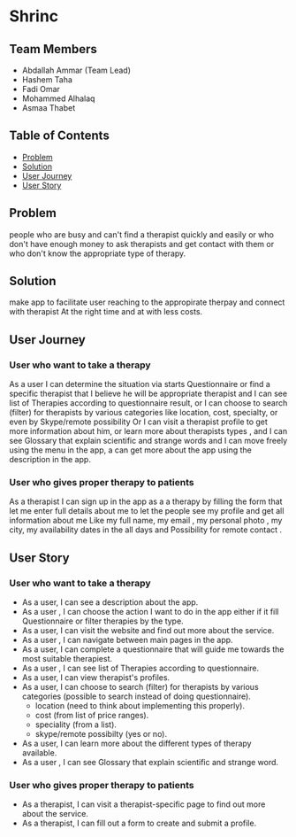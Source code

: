 # Shrinc

## **Team Members**
* Abdallah Ammar (Team Lead)
* Hashem Taha 
* Fadi Omar 
* Mohammed Alhalaq
* Asmaa Thabet

## **Table of Contents** 
* [Problem](#problem)
* [Solution](#solution)
* [User Journey](#user-journey)
* [User Story](#user-story)

## **Problem** 

people who are busy and can't find a therapist quickly and easily or who don't have enough money to ask therapists and get contact with them or who don't know the appropriate type of therapy.
    
## **Solution** 

make app to facilitate user reaching to the appropirate therpay and connect with therapist At the right time and at with less costs.


## **User Journey**  

### **User who want to take a therapy**

As a user I can determine the situation via starts Questionnaire or find a specific therapist that I believe he will be appropriate therapist and I can see list of Therapies according to questionnaire result, or I can choose to search (filter) for therapists by various categories like location, cost,
specialty, or even by Skype/remote possibility Or I can visit a therapist profile to get more information about him, or learn more about therapists types ,
and I can see Glossary that explain scientific and strange words and I can move freely using the menu in the app, a can get more about the app using the description in the app.

### **User who gives proper therapy to patients**
As a therapist I can sign up in the app as a a therapy by filling the form that let me enter full details about me to let the people see my profile and get all information about me
Like my full name, my email , my personal photo , my city, my availability dates in the all days and Possibility for remote contact .

## **User Story** 

### **User who want to take a therapy**
- As a user, I can see a description about the app.
- As a user , I can choose the action I want to do in the app either if it fill Questionnaire or filter therapies by the type.
- As a user, I can visit the website and find out more about the service.
- As a user , I can navigate between main pages in the app. 
- As a user, I can complete a questionnaire that will guide me towards the most suitable therapiest. 
- As a user , I can see list of Therapies according to questionnaire. 
- As a user, I can view therapist's profiles.
- As a user, I can choose to search (filter) for therapists by various categories (possible to search instead of doing questionnaire).
    - location (need to think about implementing this properly).
    - cost (from list of price ranges).
    - speciality (from a list).
    - skype/remote possibilty (yes or no).
- As a user, I can learn more about the different types of therapy available. 
- As a user , I can see Glossary that explain scientific and strange word.
### **User who gives proper therapy to patients**
- As a therapist, I can visit a therapist-specific page to find out more about the service.
- As a therapist, I can fill out a form to create and submit a profile.
